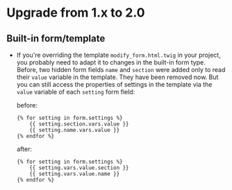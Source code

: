 # Upgrade from 1.x to 2.0

## Built-in form/template

- If you're overriding the template `modify_form.html.twig` in your project, you probably need to adapt it to changes in the built-in form type. Before, two hidden form fields `name` and `section` were added only to read their `value` variable in the template. They have been removed now. But you can still access the properties of settings in the template via the `value` variable of each `setting` form field:

	before:
	```twig
	{% for setting in form.settings %}
		{{ setting.section.vars.value }}
		{{ setting.name.vars.value }}
	{% endfor %}
	```

	after:
	```twig
	{% for setting in form.settings %}
		{{ setting.vars.value.section }}
		{{ setting.vars.value.name }}
	{% endfor %}
	```
